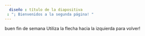 ```yaml
---
  diseño : título de la diapositiva
 : "¡ Bienvenidos a la segunda página! "
---
```

buen fin de semana
Utiliza la flecha hacia la izquierda para volver!
